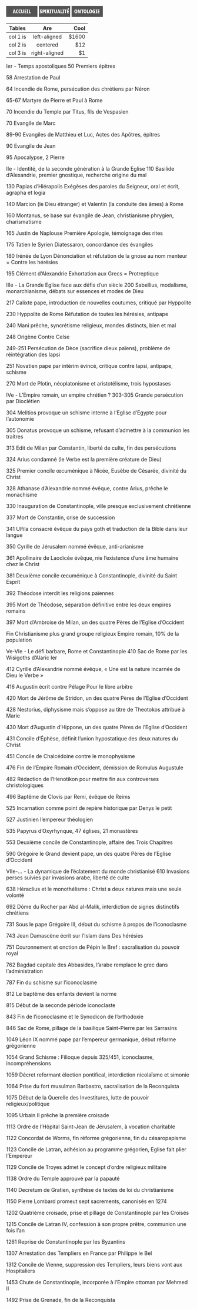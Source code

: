 [<img src="/images/accueil.png">](/)
[<img src="/images/spiritualite.png">](/pages/spiritualite.html)
[<img src="/images/ontologie.png">](/pages/ontologie.html)

| Tables   |      Are      |  Cool |
|----------|:-------------:|------:|
| col 1 is |  left-aligned | $1600 |
| col 2 is |    centered   |   $12 |
| col 3 is | right-aligned |    $1 |

Ier - Temps apostoliques
50 		Premiers épitres

58 		Arrestation de Paul

64 		Incendie de Rome, persécution des chrétiens par Néron

65-67 	Martyre de Pierre et Paul à Rome

70 		Incendie du Temple par Titus, fils de Vespasien

70 		Evangile de Marc

89-90 	Evangiles de Matthieu et Luc, Actes des Apôtres, épitres

90 		Evangile de Jean

95 		Apocalypse, 2 Pierre



IIe - Identité, de la seconde génération à la Grande Eglise
110		Basilide d’Alexandrie, premier gnostique, recherche origine du mal

130		Papias d’Hiérapolis Exégèses des paroles du Seigneur, oral et écrit, agrapha et logia

140		Marcion (le Dieu étranger) et Valentin (la conduite des âmes) à Rome

160		Montanus, se base sur évangile de Jean, christianisme phrygien, charismatisme

165		Justin de Naplouse Première Apologie, témoignage des rites

175		Tatien le Syrien Diatessaron, concordance des évangiles

180		Irénée de Lyon Dénonciation et réfutation de la gnose au nom menteur = Contre les hérésies

195		Clément d’Alexandrie Exhortation aux Grecs = Protreptique



IIIe - La Grande Eglise face aux défis d’un siècle
200		Sabellius, modalisme, monarchianisme, débats sur essences et modes de Dieu

217		Calixte pape, introduction de nouvelles coutumes, critiqué par Hyppolite

230		Hyppolite de Rome Réfutation de toutes les hérésies, antipape

240		Mani prêche, syncrétisme religieux, mondes distincts, bien et mal

248		Origène Contre Celse

249-251	Persécution de Dèce (sacrifice dieux païens), problème de réintégration des lapsi

251		Novatien pape par intérim évincé, critique contre lapsi, antipape, schisme

270		Mort de Plotin, néoplatonisme et aristotélisme, trois hypostases



IVe - L’Empire romain, un empire chrétien ?
303-305	Grande persécution par Dioclétien

304		Melitios provoque un schisme interne à l’Eglise d’Egypte pour l’autonomie

305		Donatus provoque un schisme, refusant d’admettre à la communion les traitres

313		Edit de Milan par Constantin, liberté de culte, fin des persécutions

324		Arius condamné (le Verbe est la première créature de Dieu)

325		Premier concile œcuménique à Nicée, Eusèbe de Césarée, divinité du Christ

328		Athanase d’Alexandrie nommé évêque, contre Arius, prêche le monachisme 

330		Inauguration de Constantinople, ville presque exclusivement chrétienne

337		Mort de Constantin, crise de succession

341		Ulfila consacré évêque du pays goth et traduction de la Bible dans leur langue

350		Cyrille de Jérusalem nommé évêque, anti-arianisme

361		Apollinaire de Laodicée évêque, nie l’existence d’une âme humaine chez le Christ 

381		Deuxième concile œcuménique à Constantinople, divinité du Saint Esprit

392		Théodose interdit les religions païennes

395		Mort de Théodose, séparation définitive entre les deux empires romains

397		Mort d’Ambroise de Milan, un des quatre Pères de l’Eglise d’Occident

Fin		Christianisme plus grand groupe religieux Empire romain, 10% de la population



Ve-VIe - Le défi barbare, Rome et Constantinople
410		Sac de Rome par les Wisigoths d’Alaric Ier

412		Cyrille d’Alexandrie nommé évêque, « Une est la nature incarnée de Dieu le Verbe »

416		Augustin écrit contre Pélage Pour le libre arbitre

420		Mort de Jérôme de Stridon, un des quatre Pères de l’Eglise d’Occident

428		Nestorius, diphysisme mais s’oppose au titre de Theotokos attribué à Marie

430		Mort d’Augustin d’Hippone, un des quatre Pères de l’Eglise d’Occident

431		Concile d’Éphèse, définit l’union hypostatique des deux natures du Christ

451		Concile de Chalcédoine contre le monophysisme

476		Fin de l’Empire Romain d’Occident, démission de Romulus Augustule

482		Rédaction de l’Henotikon pour mettre fin aux controverses christologiques

496		Baptême de Clovis par Remi, évêque de Reims

525		Incarnation comme point de repère historique par Denys le petit

527		Justinien l’empereur théologien

535		Papyrus d’Oxyrhynque, 47 églises, 21 monastères

553		Deuxième concile de Constantinople, affaire des Trois Chapitres

590		Grégoire le Grand devient pape, un des quatre Pères de l’Eglise d’Occident



VIIe-... - La dynamique de l’éclatement du monde christianisé
610		Invasions perses suivies par invasions arabe, liberté de culte

638		Héraclius et le monothélisme : Christ a deux natures mais une seule volonté

692		Dôme du Rocher par Abd al-Malik, interdiction de signes distinctifs chrétiens

731		Sous le pape Grégoire III, début du schisme à propos de l’iconoclasme

743		Jean Damascène écrit sur l’Islam dans Des hérésies

751		Couronnement et onction de Pépin le Bref : sacralisation du pouvoir royal

762		Bagdad capitale des Abbasides, l’arabe remplace le grec dans l’administration

787		Fin du schisme sur l’iconoclasme

812		Le baptême des enfants devient la norme

815		Début de la seconde période iconoclaste

843		Fin de l’iconoclasme et le Synodicon de l’orthodoxie

846		Sac de Rome, pillage de la basilique Saint-Pierre par les Sarrasins

1049	Léon IX nommé pape par l’empereur germanique, début réforme grégorienne

1054	Grand Schisme : Filioque depuis 325/451, iconoclasme, incompréhensions

1059	Décret reformant élection pontifical, interdiction nicolaïsme et simonie

1064	Prise du fort musulman Barbastro, sacralisation de la Reconquista

1075	Début de la Querelle des Investitures, lutte de pouvoir religieux/politique

1095	Urbain II prêche la première croisade

1113	Ordre de l’Hôpital Saint-Jean de Jérusalem, à vocation charitable

1122	Concordat de Worms, fin réforme grégorienne, fin du césaropapisme

1123	Concile de Latran, adhésion au programme grégorien, Eglise fait plier l’Empereur

1129	Concile de Troyes admet le concept d’ordre religieux militaire

1138	Ordre du Temple approuvé par la papauté

1140	Decretum de Gratien, synthèse de textes de loi du christianisme

1150	Pierre Lombard promeut sept sacrements, canonisés en 1274

1202	Quatrième croisade, prise et pillage de Constantinople par les Croisés

1215	Concile de Latran IV, confession à son propre prêtre, communion une fois l’an

1261	Reprise de Constantinople par les Byzantins

1307	Arrestation des Templiers en France par Philippe le Bel

1312	Concile de Vienne, suppression des Templiers, leurs biens vont aux Hospitaliers

1453	Chute de Constantinople, incorporée à l’Empire ottoman par Mehmed II

1492	Prise de Grenade, fin de la Reconquista